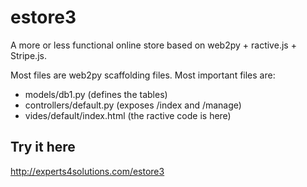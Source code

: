 # estore3

A more or less functional online store based on web2py + ractive.js + Stripe.js.

Most files are web2py scaffolding files. Most important files are:

- models/db1.py (defines the tables)
- controllers/default.py (exposes /index and /manage)
- vides/default/index.html (the ractive code is here)

## Try it here

http://experts4solutions.com/estore3